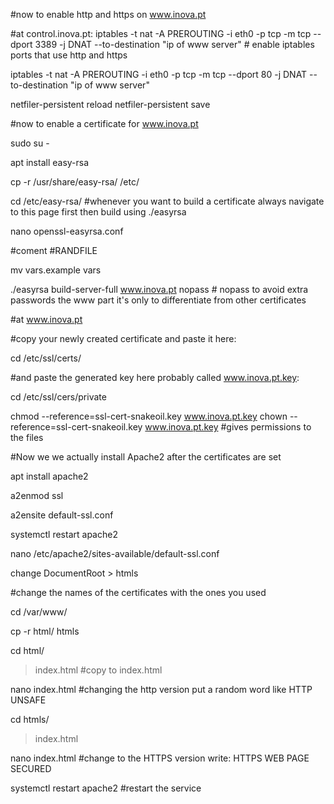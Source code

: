 #now to enable http and https on www.inova.pt

#at control.inova.pt:
iptables -t nat -A PREROUTING -i eth0 -p tcp -m tcp --dport 3389 -j DNAT --to-destination "ip of www server"   # enable iptables ports that use http and https

iptables -t nat -A PREROUTING -i eth0 -p tcp -m tcp --dport 80 -j DNAT --to-destination "ip of www server"  

netfiler-persistent reload
netfiler-persistent save 

#now to enable a certificate for www.inova.pt

sudo su -

apt install easy-rsa

cp -r /usr/share/easy-rsa/ /etc/

cd /etc/easy-rsa/  #whenever you want to build a certificate always navigate to this page first then build using ./easyrsa

nano openssl-easyrsa.conf

#coment #RANDFILE

mv vars.example vars

./easyrsa build-server-full www.inova.pt nopass  # nopass to avoid extra passwords  the www part it's only to differentiate from other certificates

#at www.inova.pt

#copy your newly created certificate and paste it here:

cd /etc/ssl/certs/

#and paste the generated key here probably called www.inova.pt.key:

cd /etc/ssl/cers/private

chmod --reference=ssl-cert-snakeoil.key www.inova.pt.key
chown --reference=ssl-cert-snakeoil.key www.inova.pt.key   #gives permissions to the files



#Now we we actually install Apache2 after the certificates are set

apt install apache2

a2enmod ssl

a2ensite default-ssl.conf

systemctl restart apache2

nano /etc/apache2/sites-available/default-ssl.conf

change DocumentRoot > htmls

#change the names of the certificates with the ones you used

cd /var/www/

cp -r html/ htmls

cd html/

> index.html  #copy to index.html

nano index.html  #changing the http version  put a random word like HTTP UNSAFE

cd htmls/

> index.html

nano index.html #change to the HTTPS version write: HTTPS  WEB PAGE SECURED

systemctl restart apache2  #restart the service
